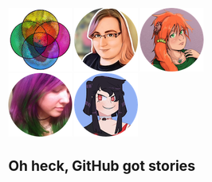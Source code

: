 [![Strawb System](https://raw.githubusercontent.com/lucymhdavies/shitposts/main/strawb_circle.png)](https://twitter.com/StrawbSystem)
[![Lucy](https://raw.githubusercontent.com/lucymhdavies/shitposts/2b7e442985359a44a7c94bd0a9b3817d5a5600cc/lucy_circle.png)](https://twitter.com/lucydavinhart)
[![Ivie](https://raw.githubusercontent.com/lucymhdavies/shitposts/2b7e442985359a44a7c94bd0a9b3817d5a5600cc/ivie_circle.png)](https://twitter.com/iviehedera)
[![Hol](https://raw.githubusercontent.com/lucymhdavies/shitposts/2b7e442985359a44a7c94bd0a9b3817d5a5600cc/hol_circle.png)](https://twitter.com/ohheyitshol)
[![Jesper](https://raw.githubusercontent.com/lucymhdavies/shitposts/2b7e442985359a44a7c94bd0a9b3817d5a5600cc/jesper_circle.png)](https://twitter.com/midnitejesper)


# Oh heck, GitHub got stories
